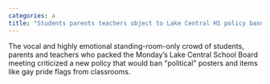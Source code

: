 ```yaml
---
categories: a
title: "Students parents teachers object to Lake Central HS policy banning ‘political’ posters gay pride flags from classrooms"
---
```

The vocal and highly emotional standing-room-only crowd of students, parents and teachers who packed the Monday’s Lake Central School Board meeting criticized a new policy that would ban "political" posters and items like gay pride flags from classrooms.